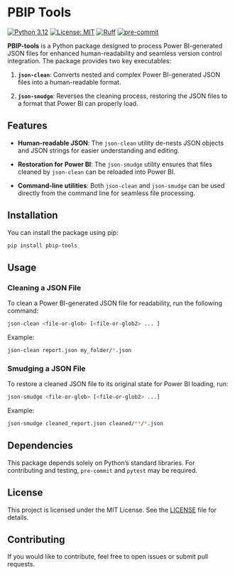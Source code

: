 # PBIP Tools

[![Python 3.12](https://img.shields.io/badge/python-3.12+-blue.svg)](https://www.python.org/downloads/release/python-312/)
[![License: MIT](https://img.shields.io/github/license/moshemoshe137/pbip-tools)](https://github.com/moshemoshe137/pbip-tools/blob/main/LICENSE)
[![Ruff](https://img.shields.io/endpoint?url=https://raw.githubusercontent.com/astral-sh/ruff/main/assets/badge/v2.json)](https://github.com/astral-sh/ruff)
[![pre-commit](https://img.shields.io/badge/pre--commit-enabled-brightgreen?logo=pre-commit&logoColor=white)](https://github.com/pre-commit/pre-commit)

**PBIP-tools** is a Python package designed to process Power BI-generated JSON files for
enhanced human-readability and seamless version control integration. The package
provides two key executables:

1. **`json-clean`**: Converts nested and complex Power BI-generated JSON files into a
   human-readable format.

2. **`json-smudge`**: Reverses the cleaning process, restoring the JSON files to a
   format that Power BI can properly load.

## Features

- **Human-readable JSON**: The `json-clean` utility de-nests JSON objects and JSON
  strings for easier understanding and editing.

- **Restoration for Power BI**: The `json-smudge` utility ensures that files cleaned by
  `json-clean` can be reloaded into Power BI.

- **Command-line utilities**: Both `json-clean` and `json-smudge` can be used directly
  from the command line for seamless file processing.

## Installation

You can install the package using pip:

```bash
pip install pbip-tools
```

## Usage

### Cleaning a JSON File

To clean a Power BI-generated JSON file for readability, run the following command:

```bash
json-clean <file-or-glob> [<file-or-glob2> ... ]
```

Example:

```bash
json-clean report.json my_folder/*.json
```

### Smudging a JSON File

To restore a cleaned JSON file to its original state for Power BI loading, run:

```bash
json-smudge <file-or-glob> [<file-or-glob2> ...]
```

Example:

```bash
json-smudge cleaned_report.json cleaned/**/*.json
```

## Dependencies

This package depends solely on Python’s standard libraries. For contributing and
testing, `pre-commit` and `pytest` may be required.

## License

This project is licensed under the MIT License. See the
[LICENSE](https://github.com/moshemoshe137/pbip-tools/blob/main/LICENSE) file for
details.

## Contributing

If you would like to contribute, feel free to open issues or submit pull requests.
